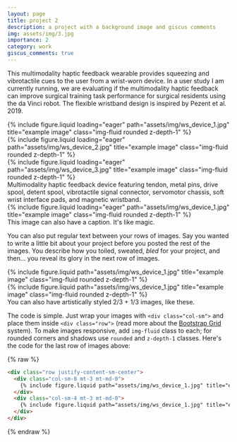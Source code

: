 ```yaml
---
layout: page
title: project 2
description: a project with a background image and giscus comments
img: assets/img/3.jpg
importance: 2
category: work
giscus_comments: true
---
```


This multimodality haptic feedback wearable provides squeezing and vibrotactile cues to the user from a wrist-worn device.
In a user study I am currently running, we are evaluating if the multimodality haptic feedback can improve surgical training task performance for surgical residents using the da Vinci robot.
The flexible wristband design is inspired by Pezent et al. 2019.

<div class="row">
    <div class="col-sm mt-3 mt-md-0">
        {% include figure.liquid loading="eager" path="assets/img/ws_device_1.jpg" title="example image" class="img-fluid rounded z-depth-1" %}
    </div>
    <div class="col-sm mt-3 mt-md-0">
        {% include figure.liquid loading="eager" path="assets/img/ws_device_2.jpg" title="example image" class="img-fluid rounded z-depth-1" %}
    </div>
    <div class="col-sm mt-3 mt-md-0">
        {% include figure.liquid loading="eager" path="assets/img/ws_device_3.jpg" title="example image" class="img-fluid rounded z-depth-1" %}
    </div>
</div>
<div class="caption">
    Multimodality haptic feedback device featuring tendon, metal pins, drive spool, detent spool, vibrotactile signal connector, servomotor chassis, soft wrist interface pads, and magnetic wristband.
</div>
<div class="row">
    <div class="col-sm mt-3 mt-md-0">
        {% include figure.liquid loading="eager" path="assets/img/ws_device_1.jpg" title="example image" class="img-fluid rounded z-depth-1" %}
    </div>
</div>
<div class="caption">
    This image can also have a caption. It's like magic.
</div>

You can also put regular text between your rows of images.
Say you wanted to write a little bit about your project before you posted the rest of the images.
You describe how you toiled, sweated, _bled_ for your project, and then... you reveal its glory in the next row of images.

<div class="row justify-content-sm-center">
    <div class="col-sm-8 mt-3 mt-md-0">
        {% include figure.liquid path="assets/img/ws_device_1.jpg" title="example image" class="img-fluid rounded z-depth-1" %}
    </div>
    <div class="col-sm-4 mt-3 mt-md-0">
        {% include figure.liquid path="assets/img/ws_device_1.jpg" title="example image" class="img-fluid rounded z-depth-1" %}
    </div>
</div>
<div class="caption">
    You can also have artistically styled 2/3 + 1/3 images, like these.
</div>

The code is simple.
Just wrap your images with `<div class="col-sm">` and place them inside `<div class="row">` (read more about the <a href="https://getbootstrap.com/docs/4.4/layout/grid/">Bootstrap Grid</a> system).
To make images responsive, add `img-fluid` class to each; for rounded corners and shadows use `rounded` and `z-depth-1` classes.
Here's the code for the last row of images above:

{% raw %}

```html
<div class="row justify-content-sm-center">
  <div class="col-sm-8 mt-3 mt-md-0">
    {% include figure.liquid path="assets/img/ws_device_1.jpg" title="example image" class="img-fluid rounded z-depth-1" %}
  </div>
  <div class="col-sm-4 mt-3 mt-md-0">
    {% include figure.liquid path="assets/img/ws_device_1.jpg" title="example image" class="img-fluid rounded z-depth-1" %}
  </div>
</div>
```

{% endraw %}
